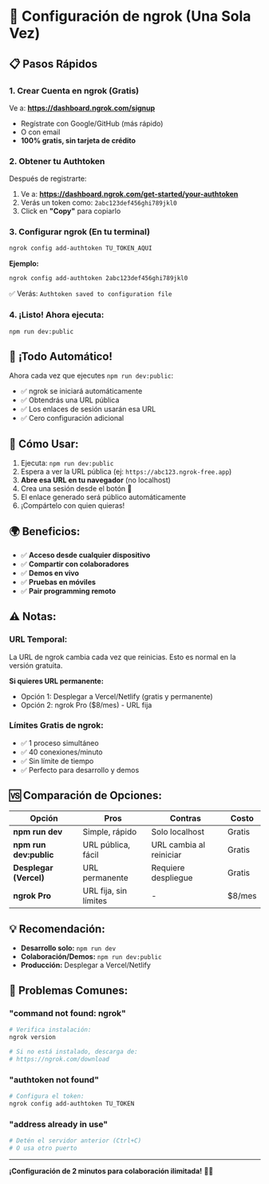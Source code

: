 # 🔧 Configuración de ngrok (Una Sola Vez)

## 📋 Pasos Rápidos

### 1. Crear Cuenta en ngrok (Gratis)

Ve a: **https://dashboard.ngrok.com/signup**

- Regístrate con Google/GitHub (más rápido)
- O con email
- **100% gratis, sin tarjeta de crédito**

### 2. Obtener tu Authtoken

Después de registrarte:

1. Ve a: **https://dashboard.ngrok.com/get-started/your-authtoken**
2. Verás un token como: `2abc123def456ghi789jkl0`
3. Click en **"Copy"** para copiarlo

### 3. Configurar ngrok (En tu terminal)

```bash
ngrok config add-authtoken TU_TOKEN_AQUI
```

**Ejemplo:**
```bash
ngrok config add-authtoken 2abc123def456ghi789jkl0
```

✅ Verás: `Authtoken saved to configuration file`

### 4. ¡Listo! Ahora ejecuta:

```bash
npm run dev:public
```

## 🎉 ¡Todo Automático!

Ahora cada vez que ejecutes `npm run dev:public`:
- ✅ ngrok se iniciará automáticamente
- ✅ Obtendrás una URL pública
- ✅ Los enlaces de sesión usarán esa URL
- ✅ Cero configuración adicional

## 📱 Cómo Usar:

1. Ejecuta: `npm run dev:public`
2. Espera a ver la URL pública (ej: `https://abc123.ngrok-free.app`)
3. **Abre esa URL en tu navegador** (no localhost)
4. Crea una sesión desde el botón 👥
5. El enlace generado será público automáticamente
6. ¡Compártelo con quien quieras!

## 🌍 Beneficios:

- ✅ **Acceso desde cualquier dispositivo**
- ✅ **Compartir con colaboradores**
- ✅ **Demos en vivo**
- ✅ **Pruebas en móviles**
- ✅ **Pair programming remoto**

## ⚠️ Notas:

### URL Temporal:
La URL de ngrok cambia cada vez que reinicias. Esto es normal en la versión gratuita.

**Si quieres URL permanente:**
- Opción 1: Desplegar a Vercel/Netlify (gratis y permanente)
- Opción 2: ngrok Pro ($8/mes) - URL fija

### Límites Gratis de ngrok:
- ✅ 1 proceso simultáneo
- ✅ 40 conexiones/minuto
- ✅ Sin límite de tiempo
- ✅ Perfecto para desarrollo y demos

## 🆚 Comparación de Opciones:

| Opción | Pros | Contras | Costo |
|--------|------|---------|-------|
| **npm run dev** | Simple, rápido | Solo localhost | Gratis |
| **npm run dev:public** | URL pública, fácil | URL cambia al reiniciar | Gratis |
| **Desplegar (Vercel)** | URL permanente | Requiere despliegue | Gratis |
| **ngrok Pro** | URL fija, sin límites | - | $8/mes |

## 💡 Recomendación:

- **Desarrollo solo:** `npm run dev`
- **Colaboración/Demos:** `npm run dev:public`
- **Producción:** Desplegar a Vercel/Netlify

## 🐛 Problemas Comunes:

### "command not found: ngrok"
```bash
# Verifica instalación:
ngrok version

# Si no está instalado, descarga de:
# https://ngrok.com/download
```

### "authtoken not found"
```bash
# Configura el token:
ngrok config add-authtoken TU_TOKEN
```

### "address already in use"
```bash
# Detén el servidor anterior (Ctrl+C)
# O usa otro puerto
```

---

**¡Configuración de 2 minutos para colaboración ilimitada!** 🚀✨
